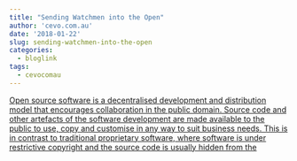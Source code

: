 ```yaml
---
title: "Sending Watchmen into the Open"
author: 'cevo.com.au'
date: '2018-01-22'
slug: sending-watchmen-into-the-open
categories:
  - bloglink
tags:
  - cevocomau
---
```


[Open source software is a decentralised development and distribution model that encourages collaboration in the public domain. Source code and other artefacts of the software development are made available to the public to use, copy and customise in any way to suit business needs. This is in contrast to traditional proprietary software, where software is under restrictive copyright and the source code is usually hidden from the<i class="fas fa-external-link-alt"></i>](https://cevo.com.au/post/2018-01-22-opensource-watchmen/)

